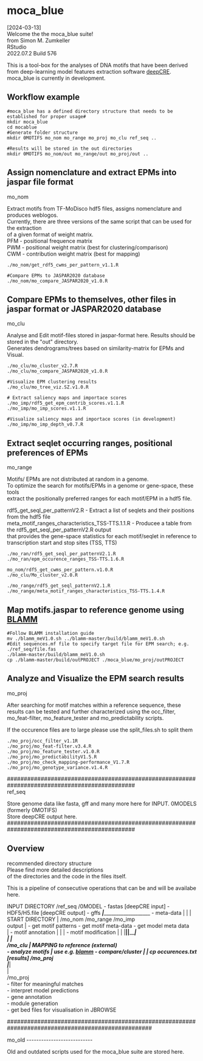 # moca_blue

[2024-03-13]  
Welcome the the moca_blue suite!  
from Simon M. Zumkeller  
RStudio  
2022.07.2 Build 576

This is a tool-box for the analyses of DNA motifs
that have been derived from deep-learning model features extraction software [deepCRE](https://github.com/NAMlab/DeepCRE).\
moca_blue is currently in development.

## Workflow example

```shell
#moca_blue has a defined directory structure that needs to be established for proper usage#  
mkdir moca_blue  
cd mocablue  
#Generate folder structure  
mkdir 0MOTIFS mo_nom mo_range mo_proj mo_clu ref_seq ..  

#Results will be stored in the out directories   
mkdir 0MOTIFS mo_nom/out mo_range/out mo_proj/out ..  
```

## Assign nomenclature and extract EPMs  into jaspar file format

mo_nom

Extract motifs from TF-MoDisco hdf5 files, assigns nomenclature and produces weblogos.  
Currently, there are three versions of the same script that can be used for the extraction  
of a given format of weight matrix.  
PFM - positional frequence matrix  
PWM - positional weight matrix (best for clustering/comparison)  
CWM - contribution weight matrix (best for mapping)  

```shell
./mo_nom/get_rdf5_cwms_per_pattern_v1.1.R  

#Compare EPMs to JASPAR2020 database  
./mo_nom/mo_compare_JASPAR2020_v1.0.R  
```

## Compare EPMs to themselves, other files in jaspar format or JASPAR2020 database

mo_clu

Analyse and Edit motif-files stored in jaspar-format here. Results should be stored in the "out" directory.  
Generates dendrograms/trees based on similarity-matrix for EPMs and Visual.  

```shell
./mo_clu/mo_cluster_v2.7.R  
./mo_clu/mo_compare_JASPAR2020_v1.0.R  

#Visualize EPM clustering results  
./mo_clu/mo_tree_viz.SZ.v1.0.R  

# Extract saliency maps and importace scores
./mo_imp/rdf5_get_epm_contrib_scores.v1.1.R  
./mo_imp/mo_imp_scores.v1.1.R  

#Visualize saliency maps and importace scores (in development)  
./mo_imp/mo_imp_depth_v0.7.R  
```

## Extract seqlet occurring ranges, positional preferences of EPMs

mo_range

Motifs/ EPMs are not distributed at random in a genome.  
To optimize the search for motifs/EPMs in a genome or gene-space, these tools  
extract the positionally preferred ranges for each motif/EPM in a hdf5 file.  

rdf5_get_seql_per_patternV2.R - Extract a list of seqlets and their positions from the hdf5 file  
meta_motif_ranges_characteristics_TSS-TTS.1.1.R - Producee a table from the rdf5_get_seql_per_patternV2.R output  
  that provides the gene-space statistics for each motif/seqlet in reference to transcription start and stop sites (TSS, TTS)  
  
```shell
./mo_ran/rdf5_get_seql_per_patternV2.1.R  
./mo_ran/epm_occurence_ranges_TSS-TTS.1.6.R  

mo_nom/rdf5_get_cwms_per_pattern.v1.0.R  
./mo_clu/Mo_cluster_v2.0.R  

./mo_range/rdf5_get_seql_patternV2.1.R  
./mo_range/meta_motif_ranges_characteristics_TSS-TTS.1.4.R  
```

## Map motifs.jaspar to reference genome using [BLAMM](https://github.com/biointec/blamm)

```shell
#Follow BLAMM installation guide   
mv ./blamm_meV1.0.sh ../blamm-master/build/blamm_meV1.0.sh  
#Edit sequences.mf file to specify target file for EPM search; e.g. ./ref_seq/file.fas  
./blamm-master/build/blamm_meV1.0.sh  
cp ./blamm-master/build/outPROJECT ./moca_blue/mo_proj/outPROJECT  
```

## Analyze and Visualize the EPM search results

mo_proj

After searching for motif matches within a reference sequence, these results can be tested and further characterized using the occ_filter, mo_feat-filter, mo_feature_tester and mo_predictability scripts.

If the occurence files are to large please use the split_files.sh to split them

```shell
./mo_proj/occ_filter_v1.1R  
./mo_proj/mo_feat-filter.v3.4.R  
./mo_proj/mo_feature_tester.v1.0.R  
./mo_proj/mo_predictabilityV1.5.R  
./mo_proj/mo_check_mapping-performance_V1.7.R  
./mo_proj/mo_genotype_variance.v1.4.R  
```

##############################################################################################  
ref_seq

Store genome data like fasta, gff and many more here for INPUT.
0MODELS (formerly 0MOTIFS)  
Store deepCRE output here.
##############################################################################################  

## Overview

recommended directory structure\
Please find more detailed descriptions\
of the directories and the code in the files itself.  

This is a pipeline of consecutive operations that can be and will be availabe here.  

INPUT DIRECTORY    /ref_seq                 /0MODEL
                 - fastas [deepCRE input]   - HDF5/H5.file [deepCRE output]
                 - gffs           _____________|________________________________
                 - meta-data      |                      |                     |  
START DIRECTORY      |        /mo_nom                   /mo_range              /mo_imp  
output               |      - get motif patterns      - get motif meta-data   - get model meta data  
                     |      - motif annotation           |                     |
                     |      - motif modification         |                     |
                     |____________|______________________|_____________________|  
                                  |                      |  
                              /mo_clu                    |        MAPPING to reference (external)  
                            - analyze motifs             |        use e.g. [blamm](https://github.com/biointec/blamm)
                            - compare/cluster            |
                                                         |        cp occurences.txt [results] /mo_proj  
                                                         |_________|  
                                                              |  
                                                             /mo_proj  
                                                            - filter for meaningful matches  
                                                            - interpret model predictions  
                                                            - gene annotation  
                                                            - module generation  
                                                            - get bed files for visualisation in JBROWSE  

###################################################################################################

mo_old ---------------------------

Old and outdated scripts used for the moca_blue suite are stored here.
